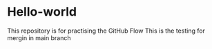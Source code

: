 # Hello-world
This repository is for practising the GitHub Flow
This is the testing for mergin in main branch
